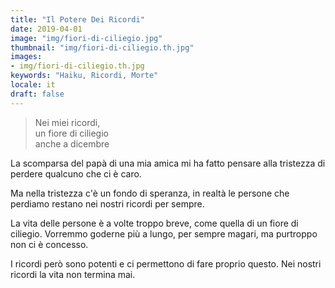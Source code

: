 ```yaml
---
title: "Il Potere Dei Ricordi"
date: 2019-04-01
image: "img/fiori-di-ciliegio.jpg"
thumbnail: "img/fiori-di-ciliegio.th.jpg"
images:
- img/fiori-di-ciliegio.th.jpg
keywords: "Haiku, Ricordi, Morte"
locale: it
draft: false
---
```

>Nei miei ricordi,  
>un fiore di ciliegio  
>anche a dicembre  

<!--more-->
La scomparsa del papà di una mia amica mi ha fatto pensare alla tristezza di perdere qualcuno che ci è caro.

Ma nella tristezza c'è un fondo di speranza, in realtà le persone che perdiamo restano nei nostri ricordi per sempre.

La vita delle persone è a volte troppo breve, come quella di un fiore di ciliegio. Vorremmo goderne più a lungo, per sempre magari, ma purtroppo non ci è concesso.

I ricordi però sono potenti e ci permettono di fare proprio questo. Nei nostri ricordi la vita non termina mai.
